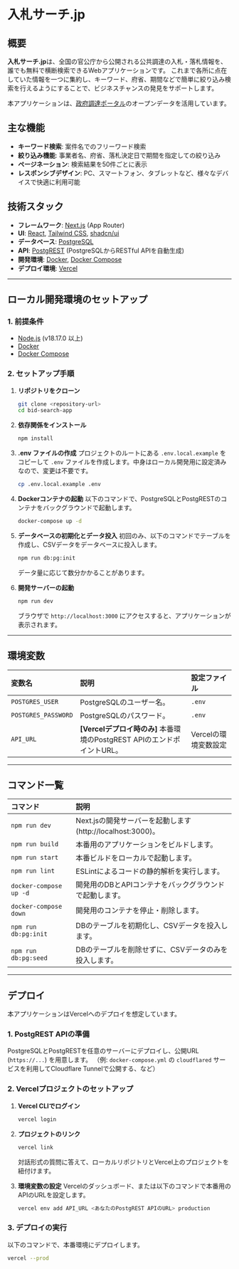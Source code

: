 # 入札サーチ.jp

## 概要

**入札サーチ.jp**は、全国の官公庁から公開される公共調達の入札・落札情報を、誰でも無料で横断検索できるWebアプリケーションです。
これまで各所に点在していた情報を一つに集約し、キーワード、府省、期間などで簡単に絞り込み検索を行えるようにすることで、ビジネスチャンスの発見をサポートします。

本アプリケーションは、[政府調達ポータル](https://www.p-portal.go.jp/)のオープンデータを活用しています。

## 主な機能

- **キーワード検索**: 案件名でのフリーワード検索
- **絞り込み機能**: 事業者名、府省、落札決定日で期間を指定しての絞り込み
- **ページネーション**: 検索結果を50件ごとに表示
- **レスポンシブデザイン**: PC、スマートフォン、タブレットなど、様々なデバイスで快適に利用可能

## 技術スタック

- **フレームワーク**: [Next.js](https://nextjs.org/) (App Router)
- **UI**: [React](https://react.dev/), [Tailwind CSS](https://tailwindcss.com/), [shadcn/ui](https://ui.shadcn.com/)
- **データベース**: [PostgreSQL](https://www.postgresql.org/)
- **API**: [PostgREST](https://postgrest.org/) (PostgreSQLからRESTful APIを自動生成)
- **開発環境**: [Docker](https://www.docker.com/), [Docker Compose](https://docs.docker.com/compose/)
- **デプロイ環境**: [Vercel](https://vercel.com/)

---

## ローカル開発環境のセットアップ

### 1. 前提条件

- [Node.js](https://nodejs.org/) (v18.17.0 以上)
- [Docker](https://www.docker.com/products/docker-desktop/)
- [Docker Compose](https://docs.docker.com/compose/install/)

### 2. セットアップ手順

1.  **リポジトリをクローン**
    ```bash
    git clone <repository-url>
    cd bid-search-app
    ```

2.  **依存関係をインストール**
    ```bash
    npm install
    ```

3.  **.env ファイルの作成**
    プロジェクトのルートにある `.env.local.example` をコピーして `.env` ファイルを作成します。中身はローカル開発用に設定済みなので、変更は不要です。
    ```bash
    cp .env.local.example .env
    ```

4.  **Dockerコンテナの起動**
    以下のコマンドで、PostgreSQLとPostgRESTのコンテナをバックグラウンドで起動します。
    ```bash
    docker-compose up -d
    ```

5.  **データベースの初期化とデータ投入**
    初回のみ、以下のコマンドでテーブルを作成し、CSVデータをデータベースに投入します。
    ```bash
    npm run db:pg:init
    ```
    データ量に応じて数分かかることがあります。

6.  **開発サーバーの起動**
    ```bash
    npm run dev
    ```
    ブラウザで `http://localhost:3000` にアクセスすると、アプリケーションが表示されます。

---

## 環境変数

| 変数名 | 説明 | 設定ファイル |
|:---|:---|:---|
| `POSTGRES_USER` | PostgreSQLのユーザー名。 | `.env` |
| `POSTGRES_PASSWORD` | PostgreSQLのパスワード。 | `.env` |
| `API_URL` | **[Vercelデプロイ時のみ]** 本番環境のPostgREST APIのエンドポイントURL。 | Vercelの環境変数設定 |

---

## コマンド一覧

| コマンド | 説明 |
|:---|:---|
| `npm run dev` | Next.jsの開発サーバーを起動します (http://localhost:3000)。 |
| `npm run build` | 本番用のアプリケーションをビルドします。 |
| `npm run start` | 本番ビルドをローカルで起動します。 |
| `npm run lint` | ESLintによるコードの静的解析を実行します。 |
| `docker-compose up -d` | 開発用のDBとAPIコンテナをバックグラウンドで起動します。 |
| `docker-compose down` | 開発用のコンテナを停止・削除します。 |
| `npm run db:pg:init` | DBのテーブルを初期化し、CSVデータを投入します。 |
| `npm run db:pg:seed` | DBのテーブルを削除せずに、CSVデータのみを投入します。 |

---

## デプロイ

本アプリケーションはVercelへのデプロイを想定しています。

### 1. PostgREST APIの準備

PostgreSQLとPostgRESTを任意のサーバーにデプロイし、公開URL (`https://...`) を用意します。
（例: `docker-compose.yml` の `cloudflared` サービスを利用してCloudflare Tunnelで公開する、など）

### 2. Vercelプロジェクトのセットアップ

1.  **Vercel CLIでログイン**
    ```bash
    vercel login
    ```

2.  **プロジェクトのリンク**
    ```bash
    vercel link
    ```
    対話形式の質問に答えて、ローカルリポジトリとVercel上のプロジェクトを紐付けます。

3.  **環境変数の設定**
    Vercelのダッシュボード、または以下のコマンドで本番用のAPIのURLを設定します。
    ```bash
    vercel env add API_URL <あなたのPostgREST APIのURL> production
    ```

### 3. デプロイの実行

以下のコマンドで、本番環境にデプロイします。
```bash
vercel --prod
```
